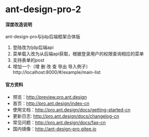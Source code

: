 # ant-design-pro-2

#### 深度改造说明
ant-design-pro与ljdp后端框架合体版
1. 登陆改为ljdp后端api
2. 菜单载入改为从后端api获取，根据登录用户的权限查询相应的菜单
3. 支持表单的post
4. 增加一个（增 删 改 查 导出 导入例子）http://localhost:8000/#/example/main-list

#### 官方资料
- 预览：http://preview.pro.ant.design
- 首页：http://pro.ant.design/index-cn
- 使用文档：http://pro.ant.design/docs/getting-started-cn
- 更新日志: http://pro.ant.design/docs/changelog-cn
- 常见问题：http://pro.ant.design/docs/faq-cn
- 国内镜像：http://ant-design-pro.gitee.io


